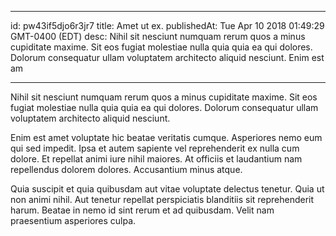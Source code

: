 
---
id: pw43if5djo6r3jr7
title: Amet ut ex.
publishedAt: Tue Apr 10 2018 01:49:29 GMT-0400 (EDT)
desc: Nihil sit nesciunt numquam rerum quos a minus cupiditate maxime. Sit eos fugiat molestiae nulla quia quia ea qui dolores. Dolorum consequatur ullam voluptatem architecto aliquid nesciunt. Enim est am

---



Nihil sit nesciunt numquam rerum quos a minus cupiditate maxime. Sit eos fugiat molestiae nulla quia quia ea qui dolores. Dolorum consequatur ullam voluptatem architecto aliquid nesciunt.
 Enim est amet voluptate hic beatae veritatis cumque. Asperiores nemo eum qui sed impedit. Ipsa et autem sapiente vel reprehenderit ex nulla cum dolore. Et repellat animi iure nihil maiores. At officiis et laudantium nam repellendus dolorem dolores. Accusantium minus atque.
 Quia suscipit et quia quibusdam aut vitae voluptate delectus tenetur. Quia ut non animi nihil. Aut tenetur repellat perspiciatis blanditiis sit reprehenderit harum. Beatae in nemo id sint rerum et ad quibusdam. Velit nam praesentium asperiores culpa.

